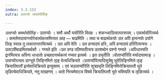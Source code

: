 ```yaml
---
index: 3.3.152
sutra: उताप्योः समर्थयोर्लिङ्

---
```

_उताप्योः समर्थयोर्लिङ्_ - उताप्योः । समौ अर्थौ ययोरिति विग्रहः । शकन्ध्वादित्वात्पररूपम् । एकार्थयोरित्यर्थः । कमर्तमादायानयोरेकार्थकत्वमित्यत आह —  बाढमिति । तथा च बाढार्थकयोः उत अपि इत्यनयोः प्रयोगे लिङ् स्यान्न तु लकारान्तरमित्यर्थः । उत अपि वेति । उत हन्यादघं हरिः, अपि हन्यादघं हरिरित्यन्वयः ।उताऽपी॑बाढमितयर्थकौ । गम्यते इति ।उत दण्ड पतिष्यती॑त्यत्र उतशब्देन प्रश्नो गम्यते ।अपिधास्यति द्वार॑मित्यत्र अपिना धाधातोः प्रच्छादनार्थकत्वं गम्यत इत्यर्थः । इतः प्रभृतीति ।वोताप्यो॑रिति मर्यादायामाङ् ।उताप्यो॑रत्यतः प्राग्भूते लिङ्निमित्ते लृङ् वेत्यधिक्रियते ।उताप्यो॑रित्यादिसूत्रेषु भूतेलिङ्निमित्ते लृङ् क्रियातिपत्तौ॑ इत्येवाधिक्रियते इत्युक्तम् । एवं चउताप्यो॑रिति सूत्रप्रभृति लिङ्निमित्तेक्रियापत्तौ भूते लृङित्येवाधिक्रियते, नतु वाग्रहणम् । अतो नित्यमेवाऽत्र विषये क्रियातिपत्तौ भूते भविष्यति च लृङित्यर्थः ।